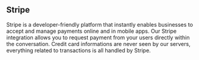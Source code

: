 ## Stripe

Stripe is a developer-friendly platform that instantly enables businesses to accept and manage payments online and in mobile apps. Our Stripe integration allows you to request payment from your users directly within the conversation.
Credit card informations are never seen by our servers, everything related to transactions is all handled by Stripe.
